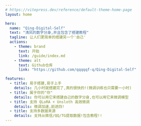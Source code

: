 ```yaml
---
# https://vitepress.dev/reference/default-theme-home-page
layout: home

hero:
  name: "Qing-Digital-Self"
  text: "清凤的数字分身,并且包含了搭建教程"
  tagline: 让人们更简单的搭建另一个'自己'
  actions:
    - theme: brand
      text: 开始
      link: /guide/index.md
    - theme: alt
      text: Github仓库
      link: "https://github.com/qqqqqf-q/Qing-Digital-Self"

features:
  - title: 易于搭建,易于上手
    details: 几小时就搭建完了,真的很快的!(微调训练也只需要一小时)
  - title: 属于你的"你"
    details: 你可以用它来搭建自己的数字分身,也可以用它来微调模型
  - title: 支持 QLoRA + Unsloth 高效微调
    details: 微调加速,前进四!
  - title: 支持多数据来源
    details: 支持从微信/QQ/TG提取数据!包含教程!!
---
```


